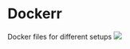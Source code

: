 # Dockerr
Docker files for different setups
<img src="https://fedoramagazine.org/wp-content/uploads/2013/09/docker.png">

